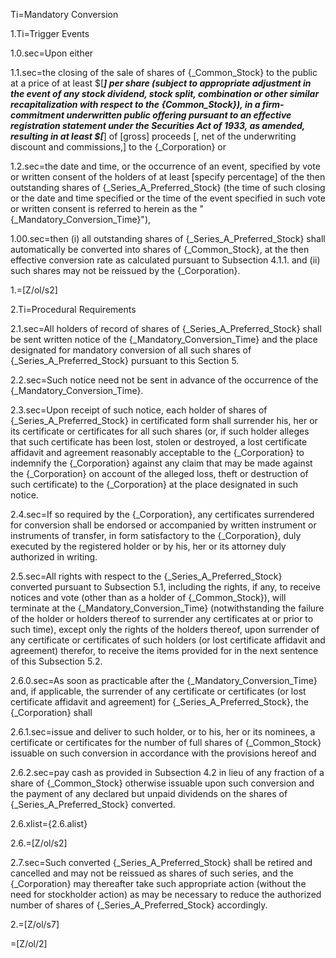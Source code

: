 Ti=Mandatory Conversion

1.Ti=Trigger Events

1.0.sec=Upon either

1.1.sec=the closing of the sale of shares of {_Common_Stock} to the public at a price of at least $[_____] per share (subject to appropriate adjustment in the event of any stock dividend, stock split, combination or other similar recapitalization with respect to the {_Common_Stock}), in a firm-commitment underwritten public offering pursuant to an effective registration statement under the Securities Act of 1933, as amended, resulting in at least $[______] of [gross] proceeds [, net of the underwriting discount and commissions,] to the {_Corporation} or 

1.2.sec=the date and time, or the occurrence of an event, specified by vote or written consent of the holders of at least [specify percentage] of the then outstanding shares of {_Series_A_Preferred_Stock} (the time of such closing or the date and time specified or the time of the event specified in such vote or written consent is referred to herein as the "{_Mandatory_Conversion_Time}"), 

1.00.sec=then (i) all outstanding shares of {_Series_A_Preferred_Stock} shall automatically be converted into shares of {_Common_Stock}, at the then effective conversion rate as calculated pursuant to Subsection 4.1.1. and (ii) such shares may not be reissued by the {_Corporation}.

1.=[Z/ol/s2]

2.Ti=Procedural Requirements

2.1.sec=All holders of record of shares of {_Series_A_Preferred_Stock} shall be sent written notice of the {_Mandatory_Conversion_Time} and the place designated for mandatory conversion of all such shares of {_Series_A_Preferred_Stock} pursuant to this Section 5.

2.2.sec=Such notice need not be sent in advance of the occurrence of the {_Mandatory_Conversion_Time}.

2.3.sec=Upon receipt of such notice, each holder of shares of {_Series_A_Preferred_Stock} in certificated form shall surrender his, her or its certificate or certificates for all such shares (or, if such holder alleges that such certificate has been lost, stolen or destroyed, a lost certificate affidavit and agreement reasonably acceptable to the {_Corporation} to indemnify the {_Corporation} against any claim that may be made against the {_Corporation} on account of the alleged loss, theft or destruction of such certificate) to the {_Corporation} at the place designated in such notice.

2.4.sec=If so required by the {_Corporation}, any certificates surrendered for conversion shall be endorsed or accompanied by written instrument or instruments of transfer, in form satisfactory to the {_Corporation}, duly executed by the registered holder or by his, her or its attorney duly authorized in writing.

2.5.sec=All rights with respect to the {_Series_A_Preferred_Stock} converted pursuant to Subsection 5.1, including the rights, if any, to receive notices and vote (other than as a holder of {_Common_Stock}), will terminate at the {_Mandatory_Conversion_Time} (notwithstanding the failure of the holder or holders thereof to surrender any certificates at or prior to such time), except only the rights of the holders thereof, upon surrender of any certificate or certificates of such holders (or lost certificate affidavit and agreement) therefor, to receive the items provided for in the next sentence of this Subsection 5.2.

2.6.0.sec=As soon as practicable after the {_Mandatory_Conversion_Time} and, if applicable, the surrender of any certificate or certificates (or lost certificate affidavit and agreement) for {_Series_A_Preferred_Stock}, the {_Corporation} shall 

2.6.1.sec=issue and deliver to such holder, or to his, her or its nominees, a certificate or certificates for the number of full shares of {_Common_Stock} issuable on such conversion in accordance with the provisions hereof and 

2.6.2.sec=pay cash as provided in Subsection 4.2 in lieu of any fraction of a share of {_Common_Stock} otherwise issuable upon such conversion and the payment of any declared but unpaid dividends on the shares of {_Series_A_Preferred_Stock} converted.

2.6.xlist={2.6.alist}

2.6.=[Z/ol/s2]

2.7.sec=Such converted {_Series_A_Preferred_Stock} shall be retired and cancelled and may not be reissued as shares of such series, and the {_Corporation} may thereafter take such appropriate action (without the need for stockholder action) as may be necessary to reduce the authorized number of shares of {_Series_A_Preferred_Stock} accordingly.

2.=[Z/ol/s7]

=[Z/ol/2]
